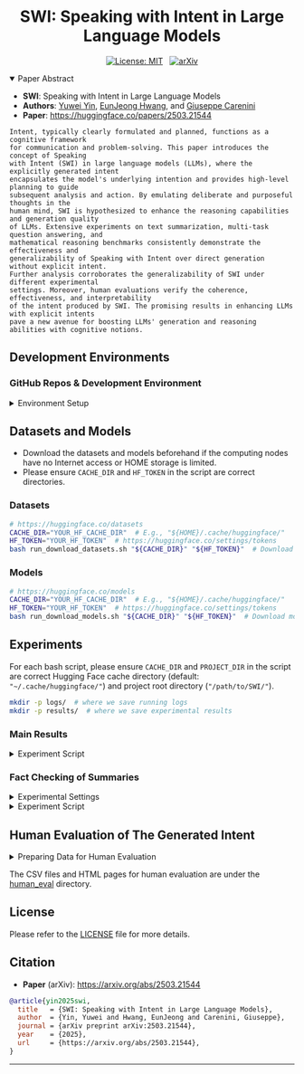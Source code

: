 <div align="center">

# SWI: Speaking with Intent in Large Language Models

[![License: MIT](https://img.shields.io/badge/License-MIT-yellow.svg)](https://opensource.org/licenses/MIT) &nbsp;
[![arXiv](https://img.shields.io/badge/arXiv-2503.21544-b31b1b.svg)](https://arxiv.org/abs/2503.21544)

</div>

<details open><summary>Paper Abstract</summary>

* **SWI**: Speaking with Intent in Large Language Models
* **Authors**: [Yuwei Yin](https://www.yuweiyin.com/), [EunJeong Hwang](https://eujhwang.github.io/), and [Giuseppe Carenini](https://www.cs.ubc.ca/~carenini/)
* **Paper**: https://huggingface.co/papers/2503.21544

```text
Intent, typically clearly formulated and planned, functions as a cognitive framework 
for communication and problem-solving. This paper introduces the concept of Speaking 
with Intent (SWI) in large language models (LLMs), where the explicitly generated intent 
encapsulates the model's underlying intention and provides high-level planning to guide 
subsequent analysis and action. By emulating deliberate and purposeful thoughts in the 
human mind, SWI is hypothesized to enhance the reasoning capabilities and generation quality 
of LLMs. Extensive experiments on text summarization, multi-task question answering, and 
mathematical reasoning benchmarks consistently demonstrate the effectiveness and 
generalizability of Speaking with Intent over direct generation without explicit intent. 
Further analysis corroborates the generalizability of SWI under different experimental 
settings. Moreover, human evaluations verify the coherence, effectiveness, and interpretability 
of the intent produced by SWI. The promising results in enhancing LLMs with explicit intents 
pave a new avenue for boosting LLMs' generation and reasoning abilities with cognitive notions.
```

</details>

## Development Environments

### GitHub Repos & Development Environment

<details><summary>Environment Setup</summary>

- **Python**: Python 3.10
- **GPU**: A single NVIDIA V100-32GB GPU
  - LLMs (8B parameters) `float16` inference mode only

```bash
git clone https://github.com/YuweiYin/SWI
cd SWI/
# Now, "/path/to/SWI/" is the project root directory

# https://docs.conda.io/projects/miniconda/en/latest/
conda create -n swi python=3.10 -y
conda activate swi

pip install -r requirements.txt -i https://pypi.org/simple/
pip install -e . -i https://pypi.org/simple/

# We can set the Hugging Face cache directory. The following is for the dataset cache.
export HF_HOME="/path/to/your/.cache/huggingface/datasets"  # Default: "${HOME}/.cache/huggingface/datasets/"
```

</details>

## Datasets and Models

- Download the datasets and models beforehand if the computing nodes have no Internet access or HOME storage is limited.
- Please ensure `CACHE_DIR` and `HF_TOKEN` in the script are correct directories.

### Datasets

```bash
# https://huggingface.co/datasets
CACHE_DIR="YOUR_HF_CACHE_DIR"  # E.g., "${HOME}/.cache/huggingface/"
HF_TOKEN="YOUR_HF_TOKEN"  # https://huggingface.co/settings/tokens
bash run_download_datasets.sh "${CACHE_DIR}" "${HF_TOKEN}"  # Download data to "${CACHE_DIR}/datasets/"
```

### Models

```bash
# https://huggingface.co/models
CACHE_DIR="YOUR_HF_CACHE_DIR"  # E.g., "${HOME}/.cache/huggingface/"
HF_TOKEN="YOUR_HF_TOKEN"  # https://huggingface.co/settings/tokens
bash run_download_models.sh "${CACHE_DIR}" "${HF_TOKEN}"  # Download models to "${CACHE_DIR}/"
```

## Experiments

For each bash script, please ensure `CACHE_DIR` and `PROJECT_DIR` in the script are 
correct Hugging Face cache directory (default: `"~/.cache/huggingface/"`) and 
project root directory (`"/path/to/SWI/"`).

```bash
mkdir -p logs/  # where we save running logs
mkdir -p results/  # where we save experimental results
```

### Main Results

<details><summary>Experiment Script</summary>

```bash
CACHE_DIR="YOUR_HF_CACHE_DIR"  # E.g., "${HOME}/.cache/huggingface/"
PROJECT_DIR="/path/to/SWI/"
MODEL="meta-llama/Llama-3.1-8B-Instruct"
OUTPUT_DIR="${PROJECT_DIR}/results/results"

# [Reasoning & Answer Generation] **First**, freely generate answers with reasoning:
echo -e "\n\n >>> bash run_gen_lm.sh --hf_id ${MODEL} ALL [DA]"  # Direct Answer (DA) - baseline
bash run_gen_lm.sh "1;42;${MODEL};1;ALL;0.0;4096" "${CACHE_DIR}" "${PROJECT_DIR}" "${OUTPUT_DIR}--da"
echo -e "\n\n >>> bash run_gen_lm-swi.sh --hf_id ${MODEL} ALL [SWI]"  # Speaking with Intent (SWI) - ours
bash run_gen_lm-swi.sh "1;42;${MODEL};1;ALL;0.0;4096" "${CACHE_DIR}" "${PROJECT_DIR}" "${OUTPUT_DIR}--swi"

# [Answer Extraction & Evaluation] **Second**, extract the answers and evaluate them:
echo -e "\n\n >>> bash run_eval_lm.sh --hf_id ${MODEL} ALL [Baseline]"
bash run_eval_lm.sh "1;42;${MODEL};1;ALL;ALL;0.0" "${CACHE_DIR}" "${PROJECT_DIR}" "${OUTPUT_DIR}--da"
echo -e "\n\n >>> bash run_eval_lm.sh --hf_id ${MODEL} ALL [SWI]"
bash run_eval_lm.sh "1;42;${MODEL};1;ALL;ALL;0.0" "${CACHE_DIR}" "${PROJECT_DIR}" "${OUTPUT_DIR}--swi"
```

</details>

### Fact Checking of Summaries

<details><summary>Experimental Settings</summary>

- **Datasets**: CNN/DailyMail (CDM), XSum, XL-Sum, DialogSum, and WikiLingua
- **Comparison**:
  - [x] DA: Direct Answer (w/o SWI)
  - [x] **SWI** (Ours): Require LLMs to speak with (their own) intent.
- **Setting**:
  - Reference: [BottleHumor](https://arxiv.org/pdf/2502.18331) (Section 4.4)
  - Sample 100 data points from each summarization dataset.
  - Let GPT decompose the atomic facts in the candidate summary and the reference, 
  - and then compare the recall and precision of the fact coverage (against LLM hallucinations).
- **Models**:
  - [x] `gpt-4o-mini` API ([Link](https://openai.com/index/gpt-4o-mini-advancing-cost-efficient-intelligence/))

</details>

<details><summary>Experiment Script</summary>

```bash
CACHE_DIR="YOUR_HF_CACHE_DIR"  # E.g., "${HOME}/.cache/huggingface/"
PROJECT_DIR="/path/to/SWI/"
MODEL="meta-llama/Llama-3.1-8B-Instruct"
OUTPUT_DIR="${PROJECT_DIR}/results/results"
OPENAI_API_KEY="YOUR_OPENAI_API_KEY"  # Input your valid key here. We use "gpt-4o-mini" by default
EVAL_NUM="100"

echo -e "\n\n >>> bash run_eval_prf.sh --hf_id ${MODEL} SUM_ALL PRF [Baseline]"
bash run_eval_prf.sh "1;${MODEL};1;SUM_ALL;0.0;${EVAL_NUM}" "${CACHE_DIR}" "${PROJECT_DIR}" "${OUTPUT_DIR}--da" "${OPENAI_API_KEY}"
echo -e "\n\n >>> bash run_eval_prf.sh --hf_id ${MODEL} SUM_ALL PRF [SWI]"
bash run_eval_prf.sh "1;${MODEL};1;SUM_ALL;0.0;${EVAL_NUM}" "${CACHE_DIR}" "${PROJECT_DIR}" "${OUTPUT_DIR}--swi" "${OPENAI_API_KEY}"
```

</details>

## Human Evaluation of The Generated Intent

<details><summary>Preparing Data for Human Evaluation</summary>

```bash
CACHE_DIR="YOUR_HF_CACHE_DIR"  # E.g., "${HOME}/.cache/huggingface/"
PROJECT_DIR="/path/to/SWI/"
MODEL="meta-llama/Llama-3.1-8B-Instruct"
OUTPUT_DIR="${PROJECT_DIR}/results/results"

# We sample 12 data points per dataset and convert the JSON results into CSV for Human Evaluation.
# Each data point has 3 duplications and each of them is evaluate by different native English speaker. 420 in total
for TASK_TYPE in "QA_TWO" "MATH_TWO" "SUM_TWO"
do
  echo -e "\n\n >>> python3 run_human_eval_intent.py ${TASK_TYPE}"
  python3 run_human_eval_intent.py --verbose --task 1 --hf_id "${MODEL}" \
    --cache_dir "${CACHE_DIR}" --project_dir "${PROJECT_DIR}" \
    --output_dir "${OUTPUT_DIR}--swi" \
    --min_doc_length 500 --max_doc_length 1000 \
    --num_item_per_task 12 --num_duplication 3 --num_item_in_a_row 6 --eval_task_name "${TASK_TYPE}"
done
```

</details>

The CSV files and HTML pages for human evaluation are under the [human_eval](./human_eval) directory.


## License

Please refer to the [LICENSE](./LICENSE) file for more details.

## Citation

* **Paper** (arXiv): https://arxiv.org/abs/2503.21544

```bibtex
@article{yin2025swi,
  title   = {SWI: Speaking with Intent in Large Language Models},
  author  = {Yin, Yuwei and Hwang, EunJeong and Carenini, Giuseppe},
  journal = {arXiv preprint arXiv:2503.21544},
  year    = {2025},
  url     = {https://arxiv.org/abs/2503.21544},
}
```

---
